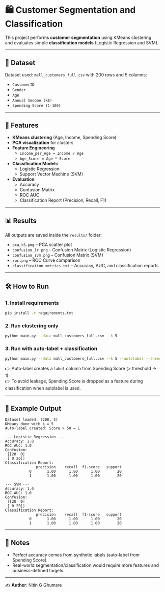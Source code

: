 # 🛍️ Customer Segmentation and Classification

This project performs **customer segmentation** using KMeans clustering and evaluates simple **classification models** (Logistic Regression and SVM).

---

## 📂 Dataset
Dataset used: `mall_customers_full.csv` with 200 rows and 5 columns:
- `CustomerID`
- `Gender`
- `Age`
- `Annual Income (k$)`
- `Spending Score (1-100)`

---

## 🔑 Features
- **KMeans clustering** (Age, Income, Spending Score)
- **PCA visualization** for clusters
- **Feature Engineering**
  - `Income_per_Age = Income / Age`
  - `Age_Score = Age * Score`
- **Classification Models**
  - Logistic Regression
  - Support Vector Machine (SVM)
- **Evaluation**
  - Accuracy
  - Confusion Matrix
  - ROC AUC
  - Classification Report (Precision, Recall, F1)

---

## 📊 Results
All outputs are saved inside the `results/` folder:
- `pca_k5.png` – PCA scatter plot  
- `confusion_lr.png` – Confusion Matrix (Logistic Regression)  
- `confusion_svm.png` – Confusion Matrix (SVM)  
- `roc.png` – ROC Curve comparison  
- `classification_metrics.txt` – Accuracy, AUC, and classification reports  

---

## 🛠️ How to Run

### 1. Install requirements
```bash
pip install -r requirements.txt
```

### 2. Run clustering only
```bash
python main.py --data mall_customers_full.csv --k 5
```

### 3. Run with auto-label + classification
```bash
python main.py --data mall_customers_full.csv --k 5 --autolabel --threshold 50
```

👉 Auto-label creates a `label` column from Spending Score (> threshold → 1).  
👉 To avoid leakage, Spending Score is dropped as a feature during classification when autolabel is used.  

---

## 📌 Example Output
```
Dataset loaded: (200, 5)
KMeans done with k = 5
Auto-label created: Score > 50 = 1

--- Logistic Regression ---
Accuracy: 1.0
ROC AUC: 1.0
Confusion:
 [[20  0]
 [ 0 20]]
Classification Report:
              precision    recall  f1-score   support
           0       1.00      1.00      1.00        20
           1       1.00      1.00      1.00        20

--- SVM ---
Accuracy: 1.0
ROC AUC: 1.0
Confusion:
 [[20  0]
 [ 0 20]]
Classification Report:
              precision    recall  f1-score   support
           0       1.00      1.00      1.00        20
           1       1.00      1.00      1.00        20
```

---

## 📝 Notes
- Perfect accuracy comes from synthetic labels (auto-label from Spending Score).  
- Real-world segmentation/classification would require more features and business-defined targets.  

---

✍️ **Author**: Nitin G Ghumare

